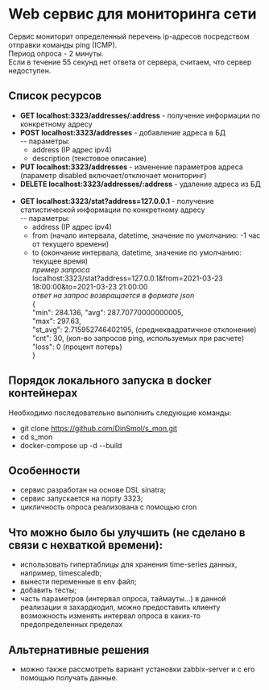 # Web сервис для мониторинга сети
Сервис мониторит определенный перечень ip-адресов посредством отправки команды ping (ICMP).  
Период опроса - 2 минуты.  
Если в течение 55 секунд нет ответа от сервера, считаем, что сервер недоступен.

## Список ресурсов
- **GET localhost:3323/addresses/:address** - получение информации по конкретному адресу
- **POST localhost:3323/addresses** - добавление адреса в БД  
-- параметры:
  - address (IP адрес ipv4)
  - description (текстовое описание)  
- **PUT localhost:3323/addresses** - изменение параметров адреса (параметр disabled включает/отключает мониторинг)
- **DELETE localhost:3323/addresses/:address** - удаление адреса из БД
  <br></br>
- **GET localhost:3323/stat?address=127.0.0.1** - получение статистической информации по конкретному адресу  
-- параметры:
  - address (IP адрес ipv4)
  - from (начало интервала, datetime, значение по умолчанию: -1 час от текущего времени)
  - to (окончание интервала, datetime, значение по умолчанию: текущее время)  
*пример запроса*  
localhost:3323/stat?address=127.0.0.1&from=2021-03-23 18:00:00&to=2021-03-23 21:00:00  
*ответ на запрос возвращается в формате json*  
    {  
    "min": 284.136, 
    "avg": 287.70770000000005,  
    "max": 297.63,  
    "st_avg": 2.715952746402195, (среднеквадратичное отклонение)  
    "cnt": 30, (кол-во запросов ping, используемых при расчете)  
    "loss": 0 (процент потерь)  
    }
  
## Порядок локального запуска в docker контейнерах
Необходимо последовательно выполнить следующие команды:
- git clone https://github.com/DinSmol/s_mon.git
- cd s_mon
- docker-compose up -d --build

## Особенности
- сервис разработан на основе DSL sinatra;
- сервис запускается на порту 3323;
- цикличность опроса реализована с помощью cron

## Что можно было бы улучшить (не сделано в связи с нехваткой времени):
- использовать гипертаблицы для хранения time-series данных, например, timescaledb;
- вынести переменные в env файл;
- добавить тесты;
- часть параметров (интервал опроса, таймауты...) в данной реализации я захардкодил, можно предоставить клиенту возможность изменять интервал опроса в каких-то предопределенных пределах

## Альтернативные решения
- можно также рассмотреть вариант установки zabbix-server и с его помощью получать данные.
